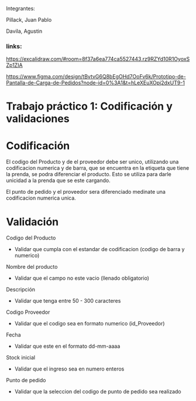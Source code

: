 Integrantes: 

Pillack, Juan Pablo

Davila, Agustin

### links:

https://excalidraw.com/#room=8f37a6ea774ca5527443,rz9RZYd10R1OyoxSZp1ZIA

https://www.figma.com/design/tBvtvG6Q8bEgOHd7OoFv6k/Prototipo-de-Pantalla-de-Carga-de-Pedidos?node-id=0%3A1&t=hLeXEuXOpj2dxUT9-1

# Trabajo práctico 1​: Codificación y validaciones​
# Codificación
El codigo del Producto y de el proveedor debe ser unico, utilizando una codificacion numerica y de barra, que se encuentra en la etiqueta que tiene la prenda, se podra diferenciar el producto.
Esto se utiliza para darle unicidad a la prenda que se este cargando.

El punto de pedido y el proveedor sera diferenciado medinate una codificacion numerica unica.

# Validación

Codigo del Producto

* Validar que cumpla con el estandar de codificacion (codigo de barra y numerico)

Nombre del producto

* Validar que el campo no este vacio (llenado obligatorio)

Descripción

* Validar que tenga entre 50 - 300 caracteres

Codigo Proveedor

* Validar que el codigo sea en formato numerico (id_Proveedor)

Fecha 

* Validar que este en el formato dd-mm-aaaa

Stock inicial

* Validar que el ingreso sea en numero enteros

Punto de pedido

* Validar que la seleccion del codigo de punto de pedido sea realizado

